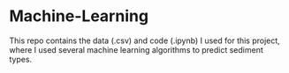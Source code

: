 # Machine-Learning

This repo contains the data (.csv) and code (.ipynb) I used for this project, where I used several machine learning algorithms to predict sediment types. 
